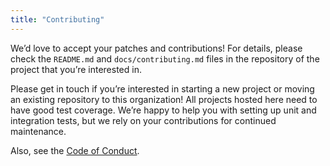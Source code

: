 ```yaml
---
title: "Contributing"
---
```


We’d love to accept your patches and contributions! 
For details, please check the `README.md` and `docs/contributing.md` 
files in the repository of the project that you’re interested in.

Please get in touch if you’re interested in starting a new project
or moving an existing repository to this organization! All projects
hosted here need to have good test coverage. We’re happy to help
you with setting up unit and integration tests, but we rely on your
contributions for continued maintenance.

Also, see the [Code of Conduct](/code-of-conduct).
